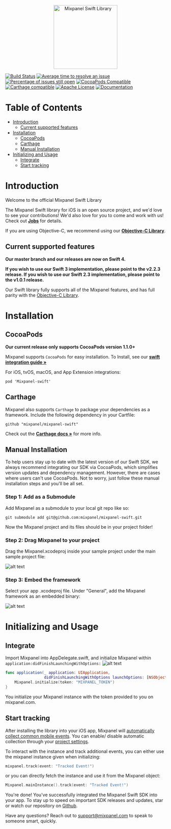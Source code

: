 <p align="center">
  <img src="https://github.com/mixpanel/mixpanel-swift/blob/assets/mixpanelswift.png?raw=true" alt="Mixpanel Swift Library" height="200"/>
</p>


[![Build Status](https://travis-ci.org/mixpanel/mixpanel-swift.svg)](https://travis-ci.org/mixpanel/mixpanel-swift)
[![Average time to resolve an issue](http://isitmaintained.com/badge/resolution/mixpanel/mixpanel-swift.svg)](http://isitmaintained.com/project/mixpanel/mixpanel-swift "Average time to resolve an issue")
[![Percentage of issues still open](http://isitmaintained.com/badge/open/mixpanel/mixpanel-swift.svg)](http://isitmaintained.com/project/mixpanel/mixpanel-swift "Percentage of issues still open")
[![CocoaPods Compatible](http://img.shields.io/cocoapods/v/Mixpanel-swift.svg)](https://mixpanel.com)
[![Carthage compatible](https://img.shields.io/badge/Carthage-compatible-4BC51D.svg)](https://github.com/Carthage/Carthage)
[![Apache License](http://img.shields.io/cocoapods/l/Mixpanel-swift.svg)](https://mixpanel.com)
[![Documentation](https://mixpanel.github.io/mixpanel-swift/badge.svg)](https://mixpanel.github.io/mixpanel-swift)
# Table of Contents

<!-- MarkdownTOC -->

- [Introduction](#introduction)
    - [Current supported features](#current-supported-features)
- [Installation](#installation)
    - [CocoaPods](#cocoapods)
    - [Carthage](#carthage)
    - [Manual Installation](#manual-installation)
- [Initializing and Usage](#initializing-and-usage)
    - [Integrate](#integrate)
    - [Start tracking](#start-tracking)

<!-- /MarkdownTOC -->

<a name="introduction"></a>
# Introduction

Welcome to the official Mixpanel Swift Library

The Mixpanel Swift library for iOS is an open source project, and we'd love to see your contributions! 
We'd also love for you to come and work with us! Check out **[Jobs](https://mixpanel.com/jobs/#openings)** for details.

If you are using Objective-C, we recommend using our **[Objective-C Library](https://github.com/mixpanel/mixpanel-iphone)**.

<a name="current-supported-features"></a>
## Current supported features

**Our master branch and our releases are now on Swift 4.**

**If you wish to use our Swift 3 implementation, please point to the v2.2.3 release. If you wish to use our Swift 2.3 implementation, please point to the v1.0.1 release.**

Our Swift library fully supports all of the Mixpanel features, and has full parity with the [Objective-C Library](https://github.com/mixpanel/mixpanel-iphone).

<a name="installation"></a>
# Installation

<a name="cocoapods"></a>
## CocoaPods

**Our current release only supports CocoaPods version 1.1.0+**

Mixpanel supports `CocoaPods` for easy installation.
To Install, see our **[swift integration guide »](https://mixpanel.com/help/reference/swift)**

For iOS, tvOS, macOS, and App Extension integrations:

`pod 'Mixpanel-swift'`

<a name="carthage"></a>
## Carthage

Mixpanel also supports `Carthage` to package your dependencies as a framework. Include the following dependency in your Cartfile:

`github "mixpanel/mixpanel-swift"`

Check out the **[Carthage docs »](https://github.com/Carthage/Carthage#if-youre-building-for-ios-tvos-or-watchos)** for more info. 

<a name="manual-installation"></a>
## Manual Installation

To help users stay up to date with the latest version of our Swift SDK, we always recommend integrating our SDK via CocoaPods, which simplifies version updates and dependency management. However, there are cases where users can't use CocoaPods. Not to worry, just follow these manual installation steps and you'll be all set.

### Step 1: Add as a Submodule

Add Mixpanel as a submodule to your local git repo like so:

```
git submodule add git@github.com:mixpanel/mixpanel-swift.git
```

Now the Mixpanel project and its files should be in your project folder! 

### Step 2: Drag Mixpanel to your project

Drag the Mixpanel.xcodeproj inside your sample project under the main sample project file:

![alt text](http://images.mxpnl.com/docs/2016-07-19%2023:34:02.724663-Screen%20Shot%202016-07-19%20at%204.33.34%20PM.png)

### Step 3: Embed the framework

Select your app .xcodeproj file. Under "General", add the Mixpanel framework as an embedded binary:

![alt text](http://images.mxpnl.com/docs/2016-07-19%2023:31:29.237158-add_framework.png)

<a name="initializing-and-usage"></a>
# Initializing and Usage

<a name="integrate"></a>
## Integrate

Import Mixpanel into AppDelegate.swift, and initialize Mixpanel within `application:didFinishLaunchingWithOptions:`
![alt text](http://images.mxpnl.com/docs/2016-07-19%2023:27:03.724972-Screen%20Shot%202016-07-18%20at%207.16.51%20PM.png)

```swift
func application(_ application: UIApplication,
                 didFinishLaunchingWithOptions launchOptions: [NSObject: AnyObject]?) -> Bool {
    Mixpanel.initialize(token: "MIXPANEL_TOKEN")
}
```

You initialize your Mixpanel instance with the token provided to you on mixpanel.com.

<a name="start-tracking"></a>
## Start tracking

After installing the library into your iOS app, Mixpanel will <a href="https://mixpanel.com/help/questions/articles/which-common-mobile-events-can-mixpanel-collect-on-my-behalf-automatically" target="_blank">automatically collect common mobile events</a>. You can enable/ disable automatic collection through your <a href="https://mixpanel.com/help/questions/articles/how-do-i-enable-common-mobile-events-if-i-have-already-implemented-mixpanel" target="_blank">project settings</a>.

To interact with the instance and track additional events, you can either use the mixpanel instance given when initializing:
```swift
mixpanel.track(event: "Tracked Event!")
```
or you can directly fetch the instance and use it from the Mixpanel object:
```swift
Mixpanel.mainInstance().track(event: "Tracked Event!")
```

You're done! You've successfully integrated the Mixpanel Swift SDK into your app. To stay up to speed on important SDK releases and updates, star or watch our repository on [Github](https://github.com/mixpanel/mixpanel-swift).

Have any questions? Reach out to [support@mixpanel.com](mailto:support@mixpanel.com) to speak to someone smart, quickly.
